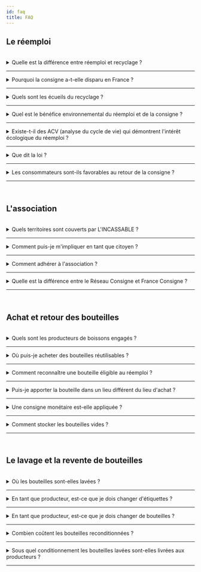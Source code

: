 ```yaml
---
id: faq
title: FAQ
---
```

## Le réemploi

<br/>

<details>
  <summary>Quelle est la différence entre réemploi et recyclage ?</summary>

* Le recyclage concerne toute opération par laquelle des matériaux extraits de déchets sont retraités, soit pour remplir à nouveau leur fonction initiale, soit pour remplir d'autres fonctions. Le recyclage implique une chaîne d’acteurs parfois longue, incluant l’étape de préparation de la matière extraite du flux de déchet, qui devient alors une matière première de recyclage
* Le réemploi désigne toute opération par laquelle des substances, matières ou produits qui ne sont pas des déchets sont utilisés de nouveau pour un usage identique à celui pour lequel ils avaient été conçus

  Lorsque l'on jette une bouteille dans un point d'apport volontaire pour que le verre soit ensuite réduit en calcin, puis refondu pour redevenir une bouteille, c'est du recyclage.
  Lorsque que l'on rapporte une bouteille en magasin pour qu'elle soit collectée puis lavée avant ré-embouteillage, c'est du réemploi.

  Le code de l'environnement définit une hiérarchie du mode de traitement des déchets qui donne la priorité aux solutions de réemploi sur les solutions de recyclage. C'est le principe
  de la prévention des déchets. "Le meilleur déchet est celui qu'on ne produit pas".


![Hiérarchie du mode de traitement des déchets](/img/hierarchie.png)

</details>

<hr/>

<details>
  <summary>Pourquoi la consigne a-t-elle disparu en France ?</summary>
  La consigne a disparu en France dans les années 70 suite à l'apparition de la bouteille en plastique jetable et à la pression des industriels pour externaliser le coût de gestion des déchets vers les collectivités.

  [Le Monde Diplomatique - COMMENT LES INDUSTRIELS ONT ABANDONNÉ LE SYSTÈME DE LA CONSIGNE](https://drive.google.com/file/d/1EOpCjr5iLHCi5QXOfRdK3h_wwozxKxWY/view?usp=sharing).

  Pour faire face à l'afflux sans précédent d'emballages jetables dans les poubelles, un système de Responsabilité Élargie du Producteur (REP) et des filières de recyclage ont peu à peu été mises en place en France. Aujourd'hui le verre est très bien recyclé en France avec un taux de 88%.

</details>

<hr/>

<details>
  <summary>Quels sont les écueils du recyclage ? </summary>

  Le recyclage en France permet de valoriser un grand nombre d'emballages jetables pour éviter l'enfouissement ou l'incinération. Cependant le système n'est pas parfait :
  - Les procédés de recyclage sont très énergivores, il faut fondre le calcin de verre à plus de 1000°C pour fabriquer une bouteille neuve en apportant à chaque fois de la matière première. À l'inverse, il suffit de laver une bouteille à 70°C pour la réutiliser.
  - Les matériaux perdent en qualité à chaque cycle, impossible par exemple de fabriquer une bouteille en verre transparent à partir de verre recyclé.
  - Le marketing par les industriels autour du recyclage et du geste de tri entretient l'illusion d'une économie parfaitement circulaire pour cautionner l'utilisation du jetable.
  - Certains matériaux sont recyclable en théorie mais ne le sont pas en pratique, faute de filière existante. C'est le cas par exemple des fûts en plastique à usage unique. Les metteurs en marché de tels emballages mette en avant le côté "recyclable" pour faire du green washing.

  <br/>

  Pour aller plus loin :
  ![Recyclage le grand enfumage](/img/recyclage-le-grand-enfumage.jpg)


</details>

<hr/>

<details>
  <summary>Quel est le bénéfice environnemental du réemploi et de la consigne ?</summary>

  Le réemploi des emballages permet :
  - D’éviter l’extraction de nouvelles ressources (sable pour le verre, matière fossile pour le plastique). En effet, le recyclage en boucle fermée parfaite n’existe pas, il faut à chaque fois réinjecter des matières premières vierges pour fabriquer de nouveaux emballages. À chaque cycle, une partie de la matière est perdue.
  - D’éviter la production de déchets et donc les effets néfastes liés aux différents modes de traitement des déchets. Dans le circuit des cafés-hôtels-restaurants où 30 à 40% des boissons sont encore consignées pour réemploi, le réemploi des bouteilles permet d’éviter la production de 500 000 tonnes de déchets par an en France.
  - D’éviter les déchets sauvages et ainsi les impacts néfastes sur la biodiversité et la santé humaine.
  - De promouvoir l’agriculture locale et la consommation en circuit court, la performance environnementale des dispositifs de réemploi dépendant, entre autres, des distances de transport.
</details>
<hr/>

<details>
  <summary>Existe-t-il des ACV (analyse du cycle de vie) qui démontrent l'intérêt écologique du réemploi ?</summary>

- Une étude de l’ADEME datant de 2018 et analysant 10 dispositifs de réemploi du verre conclut que sur tous les indicateurs et dispositifs étudiés, le système avec réemploi présente une performance environnementale supérieure ou équivalente au système sans réemploi-réutilisation.
- L’étude Deroche datant de 2009 fait également référence. Elle conclut que le réemploi des bouteilles en verre permet de réduire la consommation d’énergie primaire de 76%, de réduire les émissions de gaz à effet de serre de 79% et de réduire la consommation d’eau de 33% d’eau par rapport au recyclage.
- Un rapport de 2020 de Zero Waste Europe et Reloop en collaboration avec l’université d’Utrecht qui compile 32 analyses de cycle de vie de 11 emballages différents, conclut que les emballages réemployables produisent beaucoup moins de gaz à effet de serre que leurs équivalents à usage unique. Le rapport précise que les bouteilles en verre réemployables génèrent non seulement 85% d’émissions de GES en moins que leurs équivalents à usage unique, mais également 75% en moins que des bouteilles en plastique, et 57% en moins par rapport à des canettes en aluminium.

</details>
<hr/>


<details>
  <summary>Que dit la loi ?</summary>

  La loi AGEC (Anti-gaspillage pour une économie circulaire) :
  - Fixe aux metteurs en marché un objectif de 10% d'emballages réemployés d'ici 2027 et 5% d'ici 2023. [Voir le décret du 8 avril 2022](https://www.legifrance.gouv.fr/jorf/id/JORFTEXT000045536300).
  - Acte la fin progressive de la mise sur le marché d'emballages en plastique à usage unique d'ici en 2040.

</details>
<hr/>
<details>
  <summary>Les consommateurs sont-ils favorables au retour de la consigne ?</summary>

  D'après une étude IPSOS pour Boissons Rafraîchissantes de France, 9 français sur 10 se disent favorables au retour de la consigne. Le généralisation de la consigne était également une proposition de la [convention citoyenne pour le climat](https://propositions.conventioncitoyennepourleclimat.fr/objectif/limiter-le-suremballage-et-lutilisation-du-plastique-a-usage-unique-en-developpant-le-vrac-et-les-consignes-dans-les-lieux-de-distribution/) qui n'a malheureusement pas été traduite "sans filtre" dans le texte de la loi climat et résilience comme l'avait promis le président Macron.

</details>

<hr/>

<br/>

## L'association

<br/>

<details>
  <summary>Quels territoires sont couverts par L'INCASSABLE ?</summary>
  L'INCASSABLE intervient sur les départements des Bouches-du-Rhône (13) et du Vaucluse (84) en coordination avec d'autres projets partenaires : La Consigne de Provence, Ma Bouteille S'appelle Reviens et Oc'Consigne. Nos bureaux sont à Marseille dans le quartier de Vauban.
</details>

<hr/>

<details>
  <summary>Comment puis-je m'impliquer en tant que citoyen ? </summary>
  En tant que citoyen et consommateur, vous avez un rôle important à jouer dans le déploiement de la filière :

  - Préférer la consommation de boissons locales en emballage réutilisable.
  - Encourager votre magasin ou producteur de boisson préféré à rejoindre la filière.
  - Relayer nos posts et nos actus sur les réseaux sociaux.
  - Adhérer à l'association
  - Nous aider ponctuellement en tant que bénévole pour des sessions de tri ou de lavage de bouteilles.
</details>

<hr/>

<details>
  <summary>Comment adhérer à l'association ? </summary>
  Vous pouvez nous soutenir financièrement en adhérant à l'association sur <a href="https://www.helloasso.com/associations/l-incassable" >HelloAsso</a>.
</details>

<hr/>

<details>
  <summary>Quelle est la différence entre le Réseau Consigne et France Consigne ?</summary>
  L'INCASSABLE est membre à la fois du <strong><a href="http://www.reseauconsigne.com/">Réseau Consigne</a></strong> et de <strong>France Consigne</strong>.

  - Le <strong><a href="http://www.reseauconsigne.com/">Réseau Consigne</a></strong> est l'association qui fédère tous les professionnel.les du réemploi des emballages en France (tout emballage confondu). Le Réseau Consigne organise chaque année des rencontres techniques et publie des guides pour le passage au réemploi. Le Réseau Consigne se mobilise également faire avancer la législation en faveur du retour de la consigne.
  - <strong>France Consigne</strong> est un groupement de 10 acteurs en France dont l'objectif est d'apporter des solutions concrètes de réemploi d'emballages au niveau national en s'appuyant sur l'expertise de ses filières locales. L'association représente à elle seule plus de 230 producteurs et 700 points de collecte partenaires et disposent de 5 sites de lavage opérationnels ou en construction. Les membres fondateurs de France Consigne sont Bout à Bout, Rebooteille, Ma Bouteille s'Appelle Reviens, Alpes Consigne, Haut La Consigne, Oc'Consigne, Consign'Up, J'aime mes Bouteilles, La Consigne de Provence et L'INCASSABLE.
</details>

<hr/>
<br/>

## Achat et retour des bouteilles

<br/>

<details>
  <summary>Quels sont les producteurs de boissons engagés ?</summary>
  Vous pouvez retrouver l'ensemble des références disponibles en bouteille réutilisable sur la page <a href="/producteurs">Producteurs engagées</a>
</details>

<hr/>

<details>
  <summary>Où puis-je acheter des bouteilles réutilisables ?</summary>
  Vous pouvez acheter des bouteilles réutilisables chez tous les partenaires de L'INCASSABLE visible sur la <a href="/carte">carte interactive</a>
</details>

<hr/>

<details>
  <summary>Comment reconnaître une bouteille éligible au réemploi ?</summary>

  Les bouteilles éligibles au réemploi sont reconnaissables grâce au Pictogramme national réemploi intégré sur les étiquettes. La présence de ce pictogramme garantit que les bouteilles qui le portent font bien partie de la gamme standard L’Incassable, et que leurs étiquettes ont été adaptées selon le cahier des charges de l’Incassable (notamment avec des étiquettes à colle hydrosolubles qui partent au lavage). Les autres bouteilles qui ne portent pas le pictogramme ne sont malheureusement pas aptes au réemploi : leurs étiquettes ne sont pas lessivables, et les bouteilles ne sont pas forcément standardisées.

  ![pictogramme réemploi](/img/picto-reemploi.png)

</details>

<hr/>

<details>
  <summary>Puis-je apporter la bouteille dans un lieu différent du lieu d'achat ?</summary>
  Oui, les bouteilles peuvent être rapportées chez tous les commerçants partenaires indiqués comme points de collecte sur la <a href="/carte">carte</a>, même si elles ont été achetées ailleurs, pourvu qu’elles portent le pictogramme réemploi.
</details>

<hr/>

<details>
  <summary>Une consigne monétaire est-elle appliquée ?</summary>
  La consigne monétaire n'est actuellement pas appliquée chez les commerçants partenaires mais nous allons bientôt mener un pilote sur quelques magasins pour ensuite déployer la consigne monétaire à l'ensemble du réseau.
</details>

<hr/>

<details>
  <summary>Comment stocker les bouteilles vides ?</summary>
  Les bouteilles doivent être <strong>rincées après utilisation</strong> puis stockées <strong>à l’abri de la lumière</strong> et de l’humidité. Le rinçage permet d’enlever les dépôts au fond de la bouteille (notamment les levures pour les bouteilles de bière) : on optimise ainsi le nettoyage et on évite les nuisibles pendant la période de stockage. En évitant d’exposer les bouteilles aux UV et à l’humidité, la lessivabilité des étiquettes n’est pas altérée.
</details>

<hr/>


<br/>

## Le lavage et la revente de bouteilles

<br/>

<details>
  <summary>Où les bouteilles sont-elles lavées ?</summary>
  Les bouteilles collectées sont lavées chez notre partenaire Ma Bouteille S’appelle Reviens, implanté à côté de Valence (26) et qui est équipé d’une unité de lavage professionnelle répondant aux normes d’hygiène requises.
</details>

<hr/>

<details>
  <summary>En tant que producteur, est-ce que je dois changer d'étiquettes ?</summary>
  Si vous utilisez des étiquettes auto-adhésives, oui (très probablement). Pour garantir un décollement optimal de l’étiquette lors du lavage, nous préconisons des références précises d’étiquettes auto-adhésives à colle hydrosoluble. L'INCASSABLE propose un accompagnement sur mesure pour le choix d'une référence d'étiquette adaptée.
</details>

<hr/>

<details>
  <summary>En tant que producteur, est-ce que je dois changer de bouteilles ?</summary>
  Le Réseau Consigne a publié une gamme standard de bouteilles sur laquelle nous nous appuyons pour homogénéiser le parc d'emballages. Si vous utilisez des modèles de bouteille en dehors de cette gamme, nous vous encourageons à en changer. La standardisation des bouteilles permet qu'une bouteille mise sur le marché par un producteur A soit réutilisée par un producteur B (possiblement après lavage à l'autre bout de la France), tout en limitant les coûts de tri. C'est un facteur clé de performance économique et environnementale des filières de réemploi.
</details>

<hr/>

<details>
  <summary>Combien coûtent les bouteilles reconditionnées ?</summary>
  Nous nous engageons à revendre les bouteilles reconditionnées à un prix égal ou inférieur aux bouteilles neuves.
</details>

<hr/>

<details>
  <summary>Sous quel conditionnement les bouteilles lavées sont-elles livrées aux producteurs ?</summary>
  Les bouteilles lavées sont livrées en palette filmée, comme des bouteilles neuves.
</details>

<hr/>
<br/>
